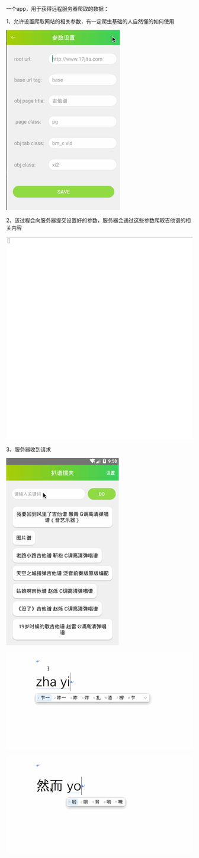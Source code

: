 一个app，用于获得远程服务器爬取的数据：


1、允许设置爬取网站的相关参数，有一定爬虫基础的人自然懂的如何使用

![image](https://github.com/nizhuanxinghe/SpiderApp/blob/master/extra/Untitled.gif)


2、该过程会向服务器提交设置好的参数，服务器会通过这些参数爬取吉他谱的相关内容

![image](https://github.com/nizhuanxinghe/SpiderApp/blob/master/extra/Untitled2.gif)


3、服务器收到请求

![image](https://github.com/nizhuanxinghe/SpiderApp/blob/master/extra/Untitled3.gif)


![image](https://github.com/nizhuanxinghe/SpiderApp/blob/master/extra/Untitled4.gif)

![image](https://github.com/nizhuanxinghe/SpiderApp/blob/master/extra/Untitled5.gif)
